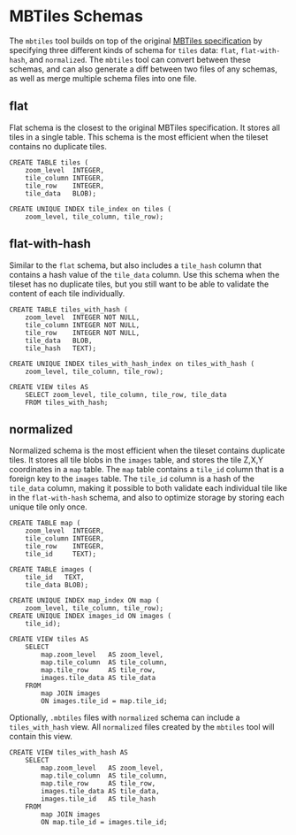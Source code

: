 # MBTiles Schemas

The `mbtiles` tool builds on top of the original [MBTiles specification](https://github.com/mapbox/mbtiles-spec#readme) by specifying three different kinds of schema for `tiles` data: `flat`, `flat-with-hash`, and `normalized`. The `mbtiles` tool can convert between these schemas, and can also generate a diff between two files of any schemas, as well as merge multiple schema files into one file.

## flat

Flat schema is the closest to the original MBTiles specification. It stores all tiles in a single table. This schema is the most efficient when the tileset contains no duplicate tiles.

```sql, ignore
CREATE TABLE tiles (
    zoom_level  INTEGER,
    tile_column INTEGER,
    tile_row    INTEGER,
    tile_data   BLOB);

CREATE UNIQUE INDEX tile_index on tiles (
    zoom_level, tile_column, tile_row);
```

## flat-with-hash

Similar to the `flat` schema, but also includes a `tile_hash` column that contains a hash value of the `tile_data` column. Use this schema when the tileset has no duplicate tiles, but you still want to be able to validate the content of each tile individually.

```sql, ignore
CREATE TABLE tiles_with_hash (
    zoom_level  INTEGER NOT NULL,
    tile_column INTEGER NOT NULL,
    tile_row    INTEGER NOT NULL,
    tile_data   BLOB,
    tile_hash   TEXT);

CREATE UNIQUE INDEX tiles_with_hash_index on tiles_with_hash (
    zoom_level, tile_column, tile_row);

CREATE VIEW tiles AS
    SELECT zoom_level, tile_column, tile_row, tile_data
    FROM tiles_with_hash;
```

## normalized

Normalized schema is the most efficient when the tileset contains duplicate tiles. It stores all tile blobs in the `images` table, and stores the tile Z,X,Y coordinates in a `map` table. The `map` table contains a `tile_id` column that is a foreign key to the `images` table. The `tile_id` column is a hash of the `tile_data` column, making it possible to both validate each individual tile like in the `flat-with-hash` schema, and also to optimize storage by storing each unique tile only once.

```sql, ignore
CREATE TABLE map (
    zoom_level  INTEGER,
    tile_column INTEGER,
    tile_row    INTEGER,
    tile_id     TEXT);

CREATE TABLE images (
    tile_id   TEXT,
    tile_data BLOB);

CREATE UNIQUE INDEX map_index ON map (
    zoom_level, tile_column, tile_row);
CREATE UNIQUE INDEX images_id ON images (
    tile_id);

CREATE VIEW tiles AS
    SELECT
        map.zoom_level   AS zoom_level,
        map.tile_column  AS tile_column,
        map.tile_row     AS tile_row,
        images.tile_data AS tile_data
    FROM
        map JOIN images
        ON images.tile_id = map.tile_id;
```

Optionally, `.mbtiles` files with `normalized` schema can include a `tiles_with_hash` view. All `normalized` files created by the `mbtiles` tool will contain this view.

```sql, ignore
CREATE VIEW tiles_with_hash AS
    SELECT
        map.zoom_level   AS zoom_level,
        map.tile_column  AS tile_column,
        map.tile_row     AS tile_row,
        images.tile_data AS tile_data,
        images.tile_id   AS tile_hash
    FROM
        map JOIN images
        ON map.tile_id = images.tile_id;
```

